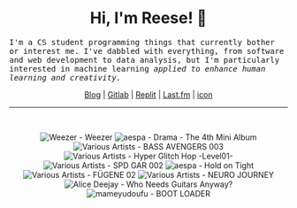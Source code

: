 <h1 align="center">Hi, I'm Reese! 👋</h1>

<p><samp>I'm a CS student programming things that currently bother or interest me. I've dabbled with everything, from software and web development to data analysis, but I'm particularly interested in machine learning <i>applied to enhance human learning and creativity.</i></p></samp>

<p align="center">
 <a href="https://renys.dev">Blog</a> | <a href="https://gitlab.com/renys">Gitlab</a> | <a href="https://replit.com/@renys">Replit</a> | <a href="https://last.fm/user/i-dle">Last.fm</a> | <a href="https://picrew.me/en/image_maker/1453974">icon</a>
</p>

<hr class="dotted">
<br>
<!-- lastfm -->
<p align="center"><img src="https://lastfm.freetls.fastly.net/i/u/64s/fde181381e56b1b5d26f3600af58d087.jpg" title="Weezer - Weezer"> <img src="https://lastfm.freetls.fastly.net/i/u/64s/07bc2400d02a125e7b1ef0858ca57d71.jpg" title="aespa - Drama - The 4th Mini Album"> <img src="https://lastfm.freetls.fastly.net/i/u/64s/496458f0af7e7105508a66e2729b290a.jpg" title="Various Artists - BASS AVENGERS 003"> <img src="https://lastfm.freetls.fastly.net/i/u/64s/9fedec942a167d814a196d2ea62def43.jpg" title="Various Artists - Hyper Glitch Hop -Level01-"> <img src="https://lastfm.freetls.fastly.net/i/u/64s/092bee123033c04a2e34ae333c8060e6.jpg" title="Various Artists - SPD GAR 002"> <img src="https://lastfm.freetls.fastly.net/i/u/64s/29051e14d6e1102634f09be0e1850683.jpg" title="aespa - Hold on Tight"> <img src="https://lastfm.freetls.fastly.net/i/u/64s/f962b440773759a2a7fe195050444a15.jpg" title="Various Artists - FÜGENE 02"> <img src="https://lastfm.freetls.fastly.net/i/u/64s/99e1edf29db05144c32250eff6586174.jpg" title="Various Artists - NEURO JOURNEY"> <img src="https://lastfm.freetls.fastly.net/i/u/64s/36c6164343c1478ba7991e9397f6112f.png" title="Alice Deejay - Who Needs Guitars Anyway?"> <img src="https://lastfm.freetls.fastly.net/i/u/64s/c115ab966bc182a498bd1d78280f3e39.jpg" title="mameyudoufu - BOOT LOADER"> </p>
